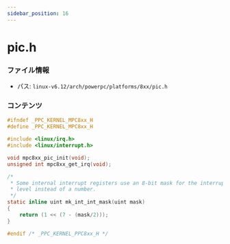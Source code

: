 ```yaml
---
sidebar_position: 16
---
```

# pic.h

### ファイル情報

- パス: `linux-v6.12/arch/powerpc/platforms/8xx/pic.h`

### コンテンツ

```h
#ifndef _PPC_KERNEL_MPC8xx_H
#define _PPC_KERNEL_MPC8xx_H

#include <linux/irq.h>
#include <linux/interrupt.h>

void mpc8xx_pic_init(void);
unsigned int mpc8xx_get_irq(void);

/*
 * Some internal interrupt registers use an 8-bit mask for the interrupt
 * level instead of a number.
 */
static inline uint mk_int_int_mask(uint mask)
{
	return (1 << (7 - (mask/2)));
}

#endif /* _PPC_KERNEL_PPC8xx_H */

```
